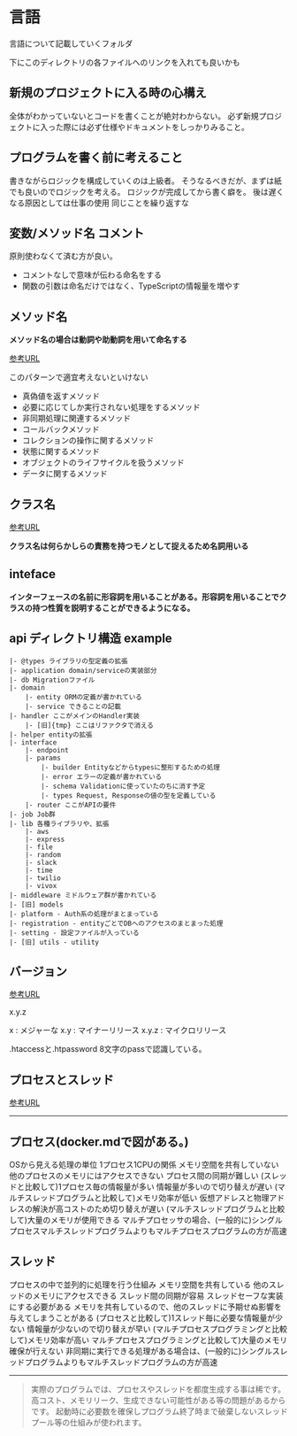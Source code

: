 # 言語

言語について記載していくフォルダ

下にこのディレクトリの各ファイルへのリンクを入れても良いかも

## 新規のプロジェクトに入る時の心構え

全体がわかっていないとコードを書くことが絶対わからない。
必ず新規プロジェクトに入った際には必ず仕様やドキュメントをしっかりみること。

## プログラムを書く前に考えること

書きながらロジックを構成していくのは上級者。
そうなるべきだが、まずは紙でも良いのでロジックを考える。
ロジックが完成してから書く癖を。
後は遅くなる原因としては仕事の使用
同じことを繰り返すな

## 変数/メソッド名 コメント

原則使わなくて済む方が良い。

- コメントなしで意味が伝わる命名をする
- 関数の引数は命名だけではなく、TypeScriptの情報量を増やす

## メソッド名

**メソッド名の場合は動詞や助動詞を用いて命名する**

[参考URL](https://qiita.com/KeithYokoma/items/2193cf79ba76563e3db6)

このパターンで適宜考えないといけない

- 真偽値を返すメソッド
- 必要に応じてしか実行されない処理をするメソッド
- 非同期処理に関連するメソッド
- コールバックメソッド
- コレクションの操作に関するメソッド
- 状態に関するメソッド
- オブジェクトのライフサイクルを扱うメソッド
- データに関するメソッド


## クラス名

[参考URL](https://qiita.com/KeithYokoma/items/ee21fec6a3ebb5d1e9a8)

**クラス名は何らかしらの責務を持つモノとして捉えるため名詞用いる**

## inteface

**インターフェースの名前に形容詞を用いることがある。形容詞を用いることでクラスの持つ性質を説明することができるようになる。**

## api ディレクトリ構造 example

```
|- @types ライブラリの型定義の拡張
|- application domain/serviceの実装部分
|- db Migrationファイル
|- domain
    |- entity ORMの定義が書かれている
    |- service できることの記載
|- handler ここがメインのHandler実装
    |- [旧]{tmp} ここはリファクタで消える
|- helper entityの拡張
|- interface
    |- endpoint
    |- params
        |- builder Entityなどからtypesに整形するための処理
        |- error エラーの定義が書かれている
        |- schema Validationに使っていたのちに消す予定
        |- types Request, Responseの値の型を定義している
    |- router ここがAPIの要件
|- job Job群
|- lib 各種ライブラリや、拡張
    |- aws
    |- express
    |- file
    |- random
    |- slack
    |- time
    |- twilio
    |- vivox
|- middleware ミドルウェア群が書かれている
|- [旧] models
|- platform - Auth系の処理がまとまっている
|- registration - entityごとでDBへのアクセスのまとまった処理
|- setting - 設定ファイルが入っている
|- [旧] utils - utility
```

## バージョン

[参考URL](https://docs.oracle.com/cd/E19253-01/819-0395/chp-vers-1/index.html)

x.y.z

x : メジャーな
x.y : マイナーリリース
x.y.z : マイクロリリース


.htaccessと.htpassword
8文字のpassで認識している。

## プロセスとスレッド

[参考URL](https://lab.mo-t.com/blog/andonlabo-process-and-thread)

---

## プロセス(docker.mdで図がある。)

OSから見える処理の単位
1プロセス1CPUの関係
メモリ空間を共有していない
他のプロセスのメモリにはアクセスできない
プロセス間の同期が難しい
(スレッドと比較して)1プロセス毎の情報量が多い
情報量が多いので切り替えが遅い
(マルチスレッドプログラムと比較して)メモリ効率が低い
仮想アドレスと物理アドレスの解決が高コストのため切り替えが遅い
(マルチスレッドプログラムと比較して)大量のメモリが使用できる
マルチプロセッサの場合、(一般的に)シングルプロセスマルチスレッドプログラムよりもマルチプロセスプログラムの方が高速

## スレッド

プロセスの中で並列的に処理を行う仕組み
メモリ空間を共有している
他のスレッドのメモリにアクセスできる
スレッド間の同期が容易
スレッドセーフな実装にする必要がある
メモリを共有しているので、他のスレッドに予期せぬ影響を与えてしまうことがある
(プロセスと比較して)1スレッド毎に必要な情報量が少ない
情報量が少ないので切り替えが早い
(マルチプロセスプログラミングと比較して)メモリ効率が高い
マルチプロセスプログラミングと比較して)大量のメモリ確保が行えない
非同期に実行できる処理がある場合は、(一般的に)シングルスレッドプログラムよりもマルチスレッドプログラムの方が高速


---

>実際のプログラムでは、プロセスやスレッドを都度生成する事は稀です。
>高コスト、メモリリーク、生成できない可能性がある等の問題があるからです。
>起動時に必要数を確保しプログラム終了時まで破棄しないスレッドプール等の仕組みが使われます。